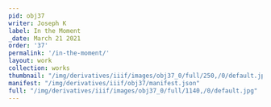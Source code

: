 ```yaml
---
pid: obj37
writer: Joseph K
label: In the Moment
_date: March 21 2021
order: '37'
permalink: '/in-the-moment/'
layout: work
collection: works
thumbnail: "/img/derivatives/iiif/images/obj37_0/full/250,/0/default.jpg"
manifest: "/img/derivatives/iiif/obj37/manifest.json"
full: "/img/derivatives/iiif/images/obj37_0/full/1140,/0/default.jpg"
---
```

